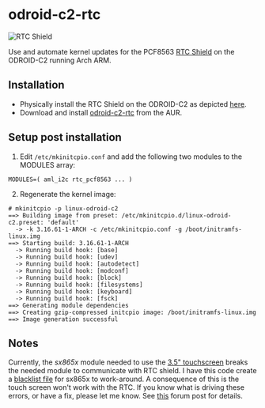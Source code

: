 # odroid-c2-rtc

![RTC Shield](https://cdn.shopify.com/s/files/1/1884/2123/products/RTC_Shield_for_C2_2_600x313.jpg)

Use and automate kernel updates for the PCF8563 [RTC Shield](https://ameridroid.com/products/rtc-shield-for-c2) on the ODROID-C2 running Arch ARM.

## Installation

* Physically install the RTC Shield on the ODROID-C2 as depicted [here](https://wiki.odroid.com/accessory/add-on_boards/rtc_shield).
* Download and install [odroid-c2-rtc](https://aur.archlinux.org/packages/odroid-c2-rtc) from the AUR.

## Setup post installation
1. Edit `/etc/mkinitcpio.conf` and add the following two modules to the MODULES array:
```
MODULES=( aml_i2c rtc_pcf8563 ... )
```

2. Regenerate the kernel image:
```
# mkinitcpio -p linux-odroid-c2
==> Building image from preset: /etc/mkinitcpio.d/linux-odroid-c2.preset: 'default'
  -> -k 3.16.61-1-ARCH -c /etc/mkinitcpio.conf -g /boot/initramfs-linux.img
==> Starting build: 3.16.61-1-ARCH
  -> Running build hook: [base]
  -> Running build hook: [udev]
  -> Running build hook: [autodetect]
  -> Running build hook: [modconf]
  -> Running build hook: [block]
  -> Running build hook: [filesystems]
  -> Running build hook: [keyboard]
  -> Running build hook: [fsck]
==> Generating module dependencies
==> Creating gzip-compressed initcpio image: /boot/initramfs-linux.img
==> Image generation successful
```

## Notes

Currently, the _sx865x_ module needed to use the [3.5" touchscreen](https://wiki.odroid.com/accessory/display/3.5inch_lcd_shield/3.5inch_lcd_shield) breaks the needed module to communicate with RTC shield.  I have this code create a [blacklist file](https://github.com/graysky2/odroid-c2-rtc/blob/master/Makefile#L22) for sx865x to work-around.  A consequence of this is the touch screen won't work with the RTC.  If you know what is driving these errors, or have a fix, please let me know.  See [this](https://forum.odroid.com/viewtopic.php?f=139&t=33191) forum post for details.

